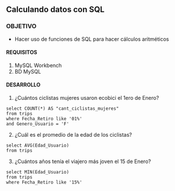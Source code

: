 ## Calculando datos con SQL

### OBJETIVO 
 - Hacer uso de funciones de SQL para hacer cálculos aritméticos

#### REQUISITOS 
1. MySQL Workbench
2. BD MySQL

#### DESARROLLO
1. ¿Cuántos ciclistas mujeres usaron ecobici el 1ero de Enero?
```
select COUNT(*) AS "cant_ciclistas_mujeres"
from trips
where Fecha_Retiro like '01%'
and Genero_Usuario = 'F'
```
2. ¿Cuál es el promedio de la edad de los ciclistas?
```
select AVG(Edad_Usuario)
from trips
```
3. ¿Cuántos años tenía el viajero más joven el 15 de Enero?
```
select MIN(Edad_Usuario)
from trips
where Fecha_Retiro like '15%'
```



